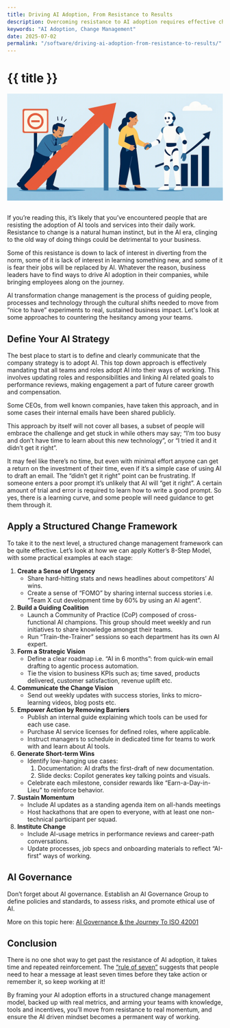 ```yaml
---
title: Driving AI Adoption, From Resistance to Results
description: Overcoming resistance to AI adoption requires effective change management.
keywords: "AI Adoption, Change Management"
date: 2025-07-02
permalink: "/software/driving-ai-adoption-from-resistance-to-results/"
---
```


# {{ title }} 

<img src="/content-software/images/driving-ai-adoption.webp" alt="Driving AI Adoption, From Resistance to Results" class="article-image-primary" style="max-width: 100%; margin-bottom: 1em; float:none; padding:0;" />

If you’re reading this, it’s likely that you’ve encountered people that are resisting the adoption of AI tools and services into their daily work. Resistance to change is a natural human instinct, but in the AI era, clinging to the old way of doing things could be detrimental to your business.

Some of this resistance is down to lack of interest in diverting from the norm, some of it is lack of interest in learning something new, and some of it is fear their jobs will be replaced by AI. Whatever the reason, business leaders have to find ways to drive AI adoption in their companies, while bringing employees along on the journey.

AI transformation change management is the process of guiding people, processes and technology through the cultural shifts needed to move from “nice to have” experiments to real, sustained business impact. Let's look at some approaches to countering the hesitancy among your teams.

## Define Your AI Strategy

The best place to start is to define and clearly communicate that the company strategy is to adopt AI. This top down approach is effectively mandating that all teams and roles adopt AI into their ways of working. This involves updating roles and responsibilities and linking AI related goals to performance reviews, making engagement a part of future career growth and compensation.

Some CEOs, from well known companies, have taken this approach, and in some cases their internal emails have been shared publicly.

This approach by itself will not cover all bases, a subset of people will embrace the challenge and get stuck in while others may say; “I’m too busy and don’t have time to learn about this new technology”, or “I tried it and it didn’t get it right”. 

It may feel like there’s no time, but even with minimal effort anyone can get a return on the investment of their time, even if it’s a simple case of using AI to draft an email. The “didn’t get it right” point can be frustrating. If someone enters a poor prompt it’s unlikely that AI will “get it right”. A certain amount of trial and error is required to learn how to write a good prompt. So yes, there is a learning curve, and some people will need guidance to get them through it.

## Apply a Structured Change Framework

To take it to the next level, a structured change management framework can be quite effective. Let’s look at how we can apply Kotter’s 8-Step Model, with some practical examples at each stage:

1. **Create a Sense of Urgency**  
   * Share hard-hitting stats and news headlines about competitors’ AI wins.   
   * Create a sense of “FOMO” by sharing internal success stories i.e. “Team X cut development time by 60% by using an AI agent”.  
2. **Build a Guiding Coalition**  
   * Launch a Community of Practice (CoP) composed of cross-functional AI champions. This group should meet weekly and run initiatives to share knowledge amongst their teams.  
   * Run “Train-the-Trainer” sessions so each department has its own AI expert.  
3. **Form a Strategic Vision**  
   * Define a clear roadmap i.e. “AI in 6 months”: from quick-win email drafting to agentic process automation.   
   * Tie the vision to business KPIs such as; time saved, products delivered, customer satisfaction, revenue uplift etc.  
4. **Communicate the Change Vision**   
   * Send out weekly updates with success stories, links to micro-learning videos, blog posts etc.   
5. **Empower Action by Removing Barriers**  
   * Publish an internal guide explaining which tools can be used for each use case.
   * Purchase AI service licenses for defined roles, where applicable.  
   * Instruct managers to schedule in dedicated time for teams to work with and learn about AI tools.
6. **Generate Short-term Wins**   
   * Identify low-hanging use cases:  
     1. Documentation: AI drafts the first-draft of new documentation.   
     2. Slide decks: Copilot generates key talking points and visuals.   
   * Celebrate each milestone, consider rewards like “Earn-a-Day-in-Lieu” to reinforce behavior.  
7. **Sustain Momentum**   
   * Include AI updates as a standing agenda item on all-hands meetings  
   * Host hackathons that are open to everyone, with at least one non-technical participant per squad.   
8. **Institute Change**  
   * Include AI-usage metrics in performance reviews and career-path conversations.   
   * Update processes, job specs and onboarding materials to reflect “AI-first” ways of working.

## AI Governance

Don’t forget about AI governance. Establish an AI Governance Group to define policies and standards, to assess risks, and promote ethical use of AI. 

More on this topic here: [AI Governance & the Journey To ISO 42001](/software/ai-governance-and-the-journey-to-ISO-42001/)

## Conclusion

There is no one shot way to get past the resistance of AI adoption, it takes time and repeated reinforcement. The [“rule of seven”](https://classroomtocorporate.com/2023/10/22/rule-of-7-the-science-of-effective-learning-and-the-value-of-patience/) suggests that people need to hear a message at least seven times before they take action or remember it, so keep working at it!

By framing your AI adoption efforts in a structured change management model, backed up with real metrics, and arming your teams with knowledge, tools and incentives, you’ll move from resistance to real momentum, and ensure the AI driven mindset becomes a permanent way of working.

<div id="comments" class="comments"></div>